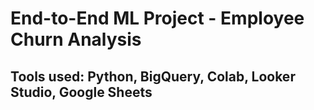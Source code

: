 # End-to-End ML Project - Employee Churn Analysis

## **Tools used:** Python, BigQuery, Colab, Looker Studio, Google Sheets
